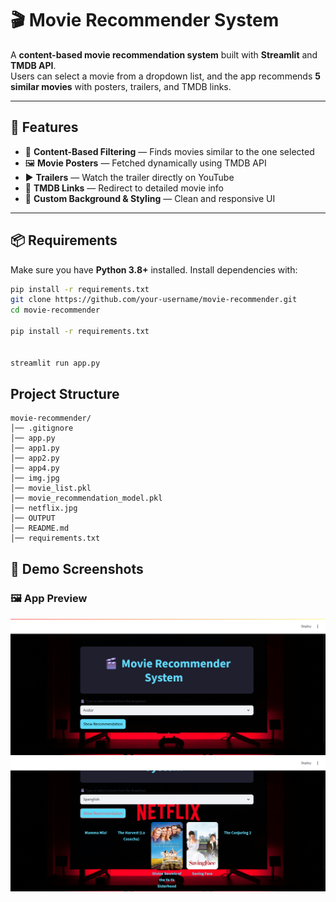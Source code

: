 # 🎬 Movie Recommender System

A **content-based movie recommendation system** built with **Streamlit** and **TMDB API**.  
Users can select a movie from a dropdown list, and the app recommends **5 similar movies** with posters, trailers, and TMDB links.

---

## 🚀 Features
- 🎯 **Content-Based Filtering** — Finds movies similar to the one selected
- 🖼️ **Movie Posters** — Fetched dynamically using TMDB API
- ▶️ **Trailers** — Watch the trailer directly on YouTube
- 🔗 **TMDB Links** — Redirect to detailed movie info
- 🎨 **Custom Background & Styling** — Clean and responsive UI

---

## 📦 Requirements

Make sure you have **Python 3.8+** installed. Install dependencies with:

```bash
pip install -r requirements.txt
git clone https://github.com/your-username/movie-recommender.git
cd movie-recommender

pip install -r requirements.txt


streamlit run app.py

```
## Project Structure
```
movie-recommender/
│── .gitignore
│── app.py
│── app1.py
│── app2.py
│── app4.py
│── img.jpg
│── movie_list.pkl
│── movie_recommendation_model.pkl
│── netflix.jpg
│── OUTPUT
│── README.md
│── requirements.txt

```
## 📸 Demo Screenshots

### 🖼️ App Preview
![Screenshot 1](S1.png)
![Screenshot 2](S2.png)
